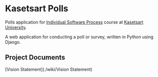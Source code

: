 # Kasetsart Polls

Polls application for [Individual Software Process](https://cpske.github.io/ISP) course at [Kasetsart University](https://ku.ac.th).

A web application for conducting a poll or survey, written in Python using Django.

## Project Documents

[Vision Statement](./wiki/Vision Statement)
